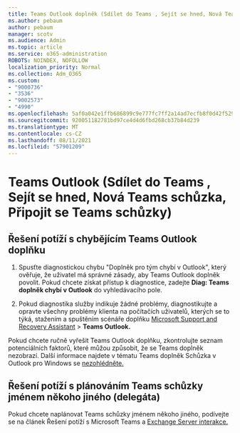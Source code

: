 ```yaml
---
title: Teams Outlook doplněk (Sdílet do Teams , Sejít se hned, Nová Teams schůzka, Připojit se Teams schůzky)
ms.author: pebaum
author: pebaum
manager: scotv
ms.audience: Admin
ms.topic: article
ms.service: o365-administration
ROBOTS: NOINDEX, NOFOLLOW
localization_priority: Normal
ms.collection: Adm_O365
ms.custom:
- "9000736"
- "3536"
- "9002573"
- "4990"
ms.openlocfilehash: 5af0a042e1ffb686899c9e777fc7ff2a14ad7ecfb8f0d42f529a7ddc449978e6
ms.sourcegitcommit: 920051182781bd97ce4d4d6fbd268cb37b84d239
ms.translationtype: MT
ms.contentlocale: cs-CZ
ms.lasthandoff: 08/11/2021
ms.locfileid: "57901209"
---
```

# <a name="teams-outlook-add-in-share-to-teams--meet-now-new-teams-meeting-join-teams-meeting"></a>Teams Outlook (Sdílet do Teams , Sejít se hned, Nová Teams schůzka, Připojit se Teams schůzky)

## <a name="to-troubleshoot-a-missing-teams-outlook-add-in"></a>Řešení potíží s chybějícím Teams Outlook doplňku

1. Spusťte diagnostickou chybu "Doplněk pro tým chybí v Outlook", který ověřuje, že uživatel má správné zásady, aby Teams Outlook doplněk povolit. Pokud chcete získat přístup k diagnostice, zadejte **Diag: Teams doplněk chybí v Outlook** do vyhledávacího pole.

1. Pokud diagnostika služby indikuje žádné problémy, diagnostikujte a opravte všechny problémy klienta na počítačích uživatelů, kterých se to týká, stažením a spuštěním scénáře doplňku [Microsoft Support and Recovery Assistant](https://aka.ms/SaRA-TeamsAddInScenario)  >  **Teams Outlook.**

Pokud chcete ručně vyřešit Teams Outlook doplňku, zkontrolujte seznam potenciálních faktorů, které můžou způsobit, že se Teams doplněk nezobrazí. Další informace najdete v tématu Teams doplněk Schůzka v Outlook pro Windows se [nezohlédněte.](https://docs.microsoft.com/microsoftteams/teams-add-in-for-outlook#teams-meeting-add-in-in-outlook-for-windows-does-not-show)

## <a name="to-troubleshoot-scheduling-a-teams-meeting-on-behalf-of-someone-else-delegate"></a>Řešení potíží s plánováním Teams schůzky jménem někoho jiného (delegáta)

Pokud chcete naplánovat Teams schůzky jménem někoho jiného, podívejte se na článek Řešení potíží s Microsoft Teams a [Exchange Server interakce.](https://docs.microsoft.com/microsoftteams/troubleshoot/known-issues/teams-exchange-interaction-issue)

